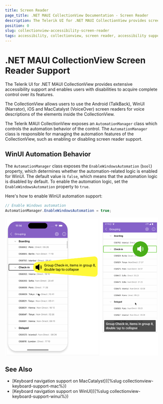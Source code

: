 ```yaml
---
title: Screen Reader
page_title: .NET MAUI CollectionView Documentation - Screen Reader
description: The Telerik UI for .NET MAUI CollectionView provides screen reader support for Android and iOS.
position: 0
slug: collectionview-accessibility-screen-reader
tags: accessibility, collectionview, screen reader, accessibility support, dotnet maui
---
```


# .NET MAUI CollectionView Screen Reader Support

The Telerik UI for .NET MAUI CollectionView provides extensive accessibility support and enables users with disabilities to acquire complete control over its features.

The CollectionView allows users to use the Android (TalkBack), WinUI (Narrator), iOS and MacCatalyst (VoiceOver) screen readers for voice descriptions of the elements inside the CollectionView.

The Telerik MAUI CollectionView exposes an `AutomationManager` class which controls the automation behavior of the control. The `AutomationManager` class is responsible for managing the automation features of the CollectionView, such as enabling or disabling screen reader support.

## WinUI Automation Behavior

The `AutomationManager` class exposes the `EnableWindowsAutomation` (`bool`) property, which determines whether the automation-related logic is enabled for WinUI. The default value is `false`, which means that the automation logic is disabled by default. To enable the automation logic, set the `EnableWindowsAutomation` property to `true`.

Here's how to enable WinUI automation support:

```csharp
// Enable Windows automation
AutomationManager.EnableWindowsAutomation = true;
```

![.NET MAUI CollectionView Screen Reader Support](../images/collectionview-screen-reader.png)

## See Also

- [Keyboard navigation support on MacCatalyst]({%slug collectionview-keyboard-support-mac%})
- [Keyboard navigation support on WinUI]({%slug collectionview-keyboard-support-winui%})